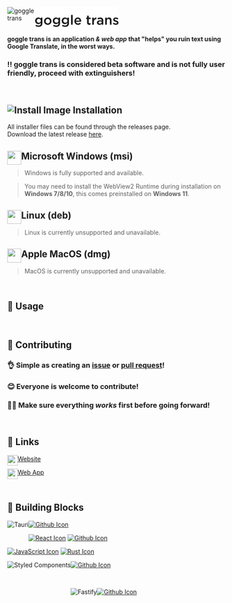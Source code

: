 <dl>
  <img src="./public/favicon.ico" alt="goggle trans" align="left" width="64" height="64"/>
  <img src="./public/goggletrans_text.png?v=14" alt="goggle trans" align="left"/>
</dl>
<br/><br/><br/>

**goggle trans is an application *& web app* that "helps" you ruin text using Google Translate, in the worst ways.**</br>

### ‼️ goggle trans is considered beta software and is not fully user friendly, proceed with extinguishers!

<br/>

## ![Install Image](https://img.icons8.com/fluency/24/000000/software-installer.png) Installation

All installer files can be found through the releases page.<br/>
Download the latest release [here](https://github.com/Blookerss/goggle-trans/releases/latest).
<dl>
  <img src="https://img.icons8.com/fluency/000000/windows-10.svg" align="left" width="32" height="32"/>
  
  ## Microsoft Windows (msi)
  
  > Windows is fully supported and available.
  
  > You may need to install the WebView2 Runtime during installation on **Windows 7/8/10**,
  > this comes preinstalled on **Windows 11**.
</dl>
<dl>
  <img src="https://img.icons8.com/color/32/000000/linux--v1" align="left" width="32" height="32"/>
  
  ## Linux (deb)
  > Linux is currently unsupported and unavailable.
</dl>
<dl>
  <img src="https://upload.wikimedia.org/wikipedia/commons/3/30/MacOS_logo.svg" align="left" width="32" height="32"/>
  
  ## Apple MacOS (dmg)
  > MacOS is currently unsupported and unavailable.
</dl>
<br/>

## 🤔 Usage

<br/>

## 🥰 Contributing
### 👌 Simple as creating an [issue](https://github.com/Blookerss/goggle-trans/issues/new) or [pull request](https://github.com/Blookerss/goggle-trans/compare)!</br>
### 😊 Everyone is welcome to contribute!</br>
### 😵‍💫 Make sure everything ***works*** first before going forward!
<br/>

## 🔗 Links

<dl>
  <img src="https://img.icons8.com/fluency/48/000000/link.png" align="left" width="24" height="24"/>

  [Website](https://goggletrans.voxelified.com)
</dl>
<dl>
  <img src="./public/favicon.ico" align="left" width="24" height="24"/>

  [Web App](https://goggletrans-app.blookers.repl.co)
</dl><br/>

## 🧩 Building Blocks
<dl>
  <a href="https://tauri.studio"><img src="https://tauri.studio/en/img/tauri_with_wordmark_dark.svg" align="left" height="32" alt="Tauri"/></a>
  
  [![Github Icon](https://img.icons8.com/fluency/32/000000/github.svg)](https://github.com/tauri-apps)
</dl>
<dl>
  
  [![React Icon](https://img.icons8.com/cute-clipart/32/000000/react-native.svg)](https://reactjs.org)
  [![Github Icon](https://img.icons8.com/fluency/32/000000/github.svg)](https://github.com/tauri-apps)
</dl>
<dl>
  
  [![JavaScript Icon](https://img.icons8.com/color/32/000000/javascript--v1.svg)](https://javascript.com)
  [![Rust Icon](https://img.icons8.com/external-tal-revivo-shadow-tal-revivo/32/000000/external-rust-is-a-multi-paradigm-system-programming-language-logo-shadow-tal-revivo.png)](https://www.rust-lang.org)
</dl>
<dl>
  <a href="https://styled-components.com"><img src="https://github.com/styled-components/brand/blob/master/styled-components.svg" align="left" height="64" alt="Styled Components"/></a>
  
  [![Github Icon](https://img.icons8.com/fluency/32/000000/github.svg)](https://github.com/styled-components/styled-components)
</dl><br/>
<dl>
  <a href="https://fastify.io"><img src="https://www.fastify.io/images/fastify-logo-menu.d13f8da7a965c800.png" align="left" height="32" alt="Fastify"/></a>
  
  [![Github Icon](https://img.icons8.com/fluency/32/000000/github.svg)](https://github.com/fastify/fastify)
</dl>
